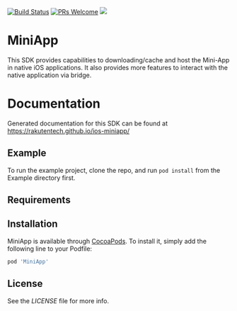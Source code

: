 [![Build Status](https://travis-ci.org/rakutentech/ios-mini-app.svg?branch=master)](https://travis-ci.org/rakutentech/ios-miniapp)
[![PRs Welcome](https://img.shields.io/badge/PRs-welcome-brightgreen.svg?style=flat-square)](http://makeapullrequest.com)
<a href="https://opensource.org/licenses/MIT">
  <img src="https://img.shields.io/badge/License-MIT-yellow.svg" />
</a>

# MiniApp

This SDK provides capabilities to downloading/cache and host the Mini-App in native iOS applications. It also provides more features to interact with the native application via bridge.

# Documentation

Generated documentation for this SDK can be found at https://rakutentech.github.io/ios-miniapp/

## Example

To run the example project, clone the repo, and run `pod install` from the Example directory first.

## Requirements

## Installation

MiniApp is available through [CocoaPods](https://cocoapods.org). To install
it, simply add the following line to your Podfile:

```ruby
pod 'MiniApp'
```

## License

See the *LICENSE* file for more info.